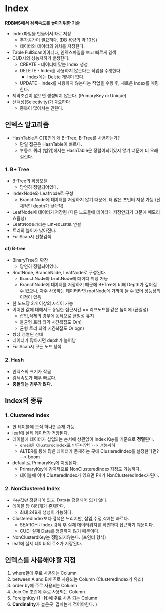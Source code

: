 # Index
**RDBMS에서 검색속도를 높이기위한 기술**
- Index파일을 만들어서 따로 저장 
  - 추가공간이 필요하다. (DB 용량의 약 10%) 
  - 데이터와 데이터의 위치를 저장한다.
- Table FullScan이아니라, 인덱스파일을 보고 빠르게 검색
- CUD시의 성능저하가 발생한다.
  - CREATE - 데이터에 맞는 Index 생성
  - DELETE - Index를 사용하지 않는다는 작업을 수행한다.
    - Index에는 Delete 개념이 없다.
  - UPDATE - Index를 사용하지 않는다는 작업을 수행 후, 새로운 Index를 매핑한다.
- 제약조건이 없으면 생성되지 않는다. (PrimaryKey or Unique)
- 선택성(Selectivity)가 중요하다
  - 중복이 많아서는 안된다.                                                  

## 인덱스 알고리즘
- HashTable은 O(1)인데 왜 B+Tree, B-Tree를 사용하는가?
  - 단일 접근은 HashTable이 빠르다.
  - 부등호 쿼리 (범위)에서는 HashTable은 정렬이되어있지 않기 떄문에 더 오래걸린다.

### 1. B+ Tree
- B-Tree의 확장모델
  - 당연히 정렬되어있다.
- IndexNode와 LeafNode로 구성
  - BranchNode에 데이터를 저장하지 않기 때문에, 더 많은 포인터 저장 가능 (전체적인 depth가 낮아짐) 
- LeafNode에 데이터가 저장됨 (다른 노드들에 데이터가 저장안되기 떄문에 메모리 효율성)
- LeaftNode끼리는 LinkedList로 연결
- 트리의 높이가 낮아진다.
- FullScan시 선형검색

#### cf) B-tree
- BinaryTree의 확장
  - 당연히 정렬되어있다.
- RootNode, BranchNode, LeafNode로 구성된다.
  - BranchNode와 LeaftNode에 데이터 저장 가능 
  - BranchNode에 데이터를 저장하기 때문에 B+Tree에 비해 Depth가 깊어질 수 있으나,
    자주 사용하는 데이터라면 rootNode에 가까이 둘 수 있어 성능상의 이점이 있음
- 한 노드당 2개 이상의 자식이 가능
- 어떠한 값에 대해서도 동일한 접근시간  == 리프노드를 같은 높이에 (균일성)
  - 삽입,삭제의 경우에 동적으로 균일성 유지
  - 불균형 트리 최악 시간복잡도 O(n)
  - 균형 트리 최악 시간복잡도 O(logn)
- 항상 정렬된 상태
- 데이터가 많아지면 depth가 늘어남
- FullScan시 모든 노드 탐색

### 2. Hash
- 인덱스의 크기가 작음
- 검색속도가 매우 빠르다.
- **충돌되는 경우가 많다.**

## Index의 종류

### 1. Clustered Index
- 한 테이블에 오직 하나만 존재 가능
- leaf에 실제 데이터가 저장된다.
- 테이블에 데이터가 삽입되는 순서에 상관없이 Index Key를 기준으로 **정렬**된다.
  - email을 ClusteredIndex로 만든다면? --> 성능저하 
  - ALTER를 통해 많은 데이터가 존재하는 곳에 ClusteredIndex를 설정한다면? --> boom
- default로 PrimaryKey에 지정된다. 
  - PrimaryKey에 강제적으로 NonClusteredIndex 지정도 가능하다.
  - 테이블에 이미 ClusteredIndex가 있으면 PK가 NonClusteredIndex가된다.

### 2. NonClustered Index
- Key값만 정렬되어 있고, Data는 정렬되어 있지 않다.
- 테이블 당 여러개가 존재한다.
  - 최대 249개 생성이 가능하다.
- ClusteredIndex보다 검색은 느리지만, 삽입,수정,삭제는 빠르다.
  - SEARCH : Index 검색 후 실제 데이터위치를 확인하여 접근하기 떄문이다.
  - CUD: 실제 Data를 정렬하지 않기 때문이다.
- NonClusterdKey는 정렬되지않는다. (포인터 형식)
- leaf에 실제 데이터의 주소가 저장된다. 

## 인덱스를 사용해야 할 지점
1. where절에 주로 사용돠는 Column
2. between A and B에 주로 사용되는 Column (ClusteredIndex가 유리)
3. order by에 주로 사용되는 Column
4. Join On 조건에 주로 사용되는 Column
5. ForeignKey (1 : N)에 주로 사용 되는 Column
6. **Cardinality**가 높은곳 (겹치는게 적어야한다. )